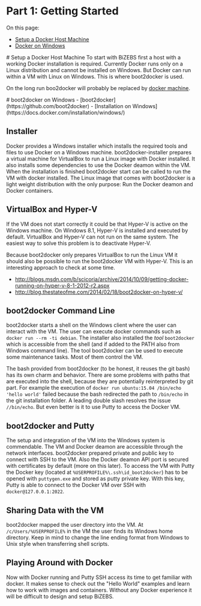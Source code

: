 # Part 1: Getting Started
On this page:

- [Setup a Docker Host Machine](#p1_setupHost)
- [Docker on Windows](#p1_windows)

<a name="p1_setupHost"/>
#   Setup a Docker Host Machine
To start with BiZEBS first a host with a working Docker installation is required.
Currently Docker runs only on a Linux distribution and
cannot be installed on Windows.
But Docker can run within a VM with Linux on Windows.
This is where boot2docker is used.

On the long run boo2docker will probably be replaced by [docker machine](https://docs.docker.com/machine/).

<a name="p1_windows"/>
#   boot2docker on Windows
- [boot2docker](https://github.com/boot2docker)
- [Installation on Windows](https://docs.docker.com/installation/windows/)

##  Installer
Docker provides a Windows installer which installs the
required tools and files to use Docker on a Windows machine.
boot2docker-installer prepares a virtual machine for VirtualBox to run a Linux image with Docker installed.
It also installs some dependencies to use the Docker deamon within the VM.
When the installation is finished boot2docker start can be called to run the VM with docker installed.
The Linux image that comes with boot2docker is a light weight distribution with the only purpose:
Run the Docker deamon and Docker containers.

##  VirtualBox and Hyper-V
If the VM does not start correctly it could be that Hyper-V is active on the Windows machine.
On Windows 8.1, Hyper-V is installed and executed by default.
VirtualBox and Hyper-V can not run on the same system.
The easiest way to solve this problem is to deactivate Hyper-V.

Because boot2docker only prepares VirtualBox to run the Linux VM it should also be possible
to run the boot2docker VM with Hyper-V.
This is an interesting approach to check at some time.

- http://blogs.msdn.com/b/scicoria/archive/2014/10/09/getting-docker-running-on-hyper-v-8-1-2012-r2.aspx
- http://blog.thestateofme.com/2014/02/18/boot2docker-on-hyper-v/

##  boot2docker Command Line
boot2docker starts a shell on the Windows client where the user can interact with the VM.
The user can execute docker commands such as `docker run --rm -ti debian`.
The installer also installed the *tool* `boot2docker` which is accessible from the shell
(and if added to the PATH also from Windows command line).
The tool boot2docker can be used to execute some maintenance tasks.
Most of them control the VM.

The bash provided from boot2docker (to be honest, it reuses the git bash) has its own charm and behavior.
There are some problems with paths that are executed into the shell,
because they are potentially reinterpreted by git part.
For example the execution of `docker run ubuntu:15.04 /bin/echo 'hello world'` failed because
the bash redirected the path to `/bin/echo` in the git installation folder.
A leading double slash resolves the issue `//bin/echo`.
But even better is it to use Putty to access the Docker VM.

##  boot2docker and Putty
The setup and integration of the VM into the Windows system is commendable.
The VM and Docker deamon are accessible through the network interfaces.
boot2docker prepared private and public key to connect with SSH to the VM.
Also the Docker deamon API port is secured with certificates by default (more on this later).
To access the VM with Putty the Docker key (located at `%USERPROFILE%\.ssh\id_boot2docker`)
has to be opened with `puttygen.exe` and stored as putty private key.
With this key, Putty is able to connect to the Docker VM over SSH with `docker@127.0.0.1:2022`.

##  Sharing Data with the VM
boot2docker mapped the user directory into the VM.
At `/c/Users/%USERPROFILE%` in the VM the user finds its Windows home directory.
Keep in mind to change the line ending format from Windows to Unix style when transferring shell scripts.

##  Playing Around with Docker
Now with Docker running and Putty SSH access its time to get familiar with docker.
It makes sense to check out the "Hello World" examples and learn how to work with images and containers.
Without any Docker experience it will be difficult to design and setup BiZEBS.
